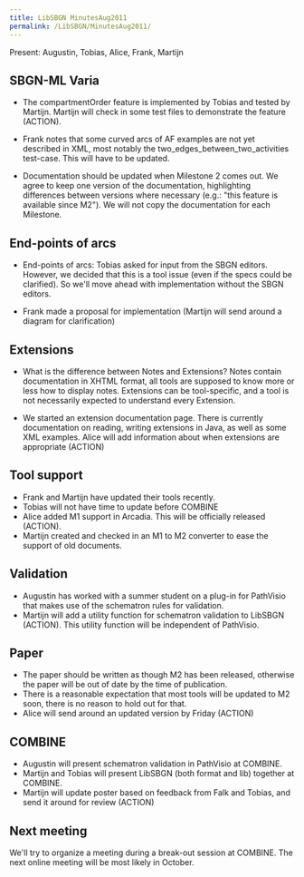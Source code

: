 ```yaml
---
title: LibSBGN MinutesAug2011
permalink: /LibSBGN/MinutesAug2011/
---
```


Present: Augustin, Tobias, Alice, Frank, Martijn

SBGN-ML Varia
-------------

-   The compartmentOrder feature is implemented by Tobias and tested by Martijn. Martijn will check in some test files to demonstrate the feature (ACTION).

<!-- -->

-   Frank notes that some curved arcs of AF examples are not yet described in XML, most notably the two_edges_between_two_activities test-case. This will have to be updated.

<!-- -->

-   Documentation should be updated when Milestone 2 comes out. We agree to keep one version of the documentation, highlighting differences between versions where necessary (e.g.: "this feature is available since M2"). We will not copy the documentation for each Milestone.

End-points of arcs
------------------

-   End-points of arcs: Tobias asked for input from the SBGN editors. However, we decided that this is a tool issue (even if the specs could be clarified). So we'll move ahead with implementation without the SBGN editors.

<!-- -->

-   Frank made a proposal for implementation (Martijn will send around a diagram for clarification)

Extensions
----------

-   What is the difference between Notes and Extensions? Notes contain documentation in XHTML format, all tools are supposed to know more or less how to display notes. Extensions can be tool-specific, and a tool is not necessarily expected to understand every Extension.

<!-- -->

-   We started an extension documentation page. There is currently documentation on reading, writing extensions in Java, as well as some XML examples. Alice will add information about when extensions are appropriate (ACTION)

Tool support
------------

-   Frank and Martijn have updated their tools recently.
-   Tobias will not have time to update before COMBINE
-   Alice added M1 support in Arcadia. This will be officially released (ACTION).
-   Martijn created and checked in an M1 to M2 converter to ease the support of old documents.

Validation
----------

-   Augustin has worked with a summer student on a plug-in for PathVisio that makes use of the schematron rules for validation.
-   Martijn will add a utility function for schematron validation to LibSBGN (ACTION). This utility function will be independent of PathVisio.

Paper
-----

-   The paper should be written as though M2 has been released, otherwise the paper will be out of date by the time of publication.
-   There is a reasonable expectation that most tools will be updated to M2 soon, there is no reason to hold out for that.
-   Alice will send around an updated version by Friday (ACTION)

COMBINE
-------

-   Augustin will present schematron validation in PathVisio at COMBINE.
-   Martijn and Tobias will present LibSBGN (both format and lib) together at COMBINE.
-   Martijn will update poster based on feedback from Falk and Tobias, and send it around for review (ACTION)

Next meeting
------------

We'll try to organize a meeting during a break-out session at COMBINE. The next online meeting will be most likely in October.